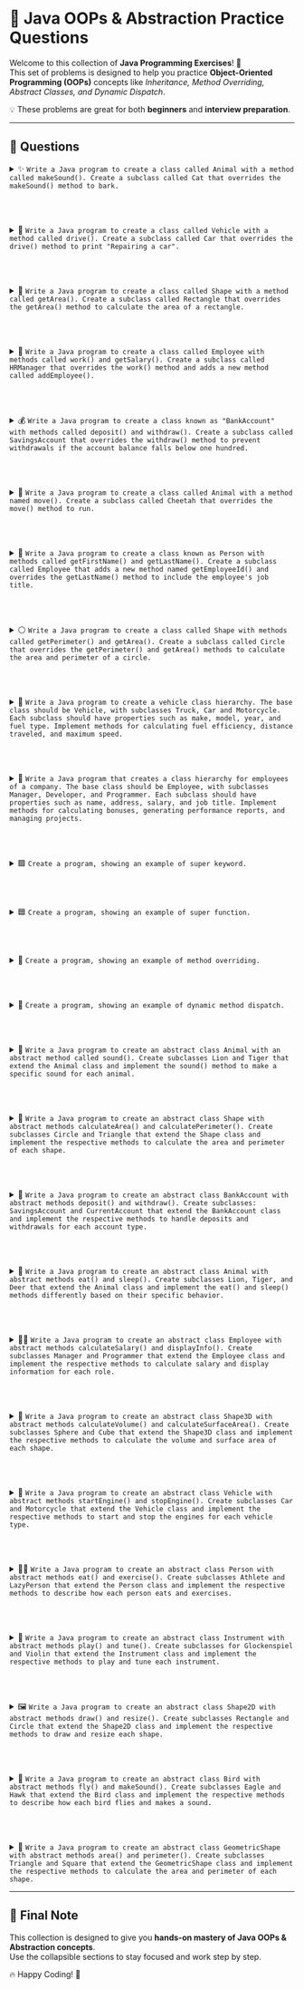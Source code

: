# 🚀 Java OOPs & Abstraction Practice Questions  

Welcome to this collection of **Java Programming Exercises**! 🎯  
This set of problems is designed to help you practice **Object-Oriented Programming (OOPs)** concepts like *Inheritance, Method Overriding, Abstract Classes, and Dynamic Dispatch*.  

💡 These problems are great for both **beginners** and **interview preparation**.  

---

## 📘 Questions  

<details>
<summary>✨ <code>Write a Java program to create a class called Animal with a method called makeSound(). Create a subclass called Cat that overrides the makeSound() method to bark.</code></summary>
</details>  

<br><br>

<details>
<summary>🚗 <code>Write a Java program to create a class called Vehicle with a method called drive(). Create a subclass called Car that overrides the drive() method to print "Repairing a car".</code></summary>
</details>  

<br><br>

<details>
<summary>📐 <code>Write a Java program to create a class called Shape with a method called getArea(). Create a subclass called Rectangle that overrides the getArea() method to calculate the area of a rectangle.</code></summary>
</details>  

<br><br>

<details>
<summary>👔 <code>Write a Java program to create a class called Employee with methods called work() and getSalary(). Create a subclass called HRManager that overrides the work() method and adds a new method called addEmployee().</code></summary>
</details>  

<br><br>

<details>
<summary>💰 <code>Write a Java program to create a class known as "BankAccount" with methods called deposit() and withdraw(). Create a subclass called SavingsAccount that overrides the withdraw() method to prevent withdrawals if the account balance falls below one hundred.</code></summary>
</details>  

<br><br>

<details>
<summary>🐆 <code>Write a Java program to create a class called Animal with a method named move(). Create a subclass called Cheetah that overrides the move() method to run.</code></summary>
</details>  

<br><br>

<details>
<summary>👤 <code>Write a Java program to create a class known as Person with methods called getFirstName() and getLastName(). Create a subclass called Employee that adds a new method named getEmployeeId() and overrides the getLastName() method to include the employee's job title.</code></summary>
</details>  

<br><br>

<details>
<summary>⚪ <code>Write a Java program to create a class called Shape with methods called getPerimeter() and getArea(). Create a subclass called Circle that overrides the getPerimeter() and getArea() methods to calculate the area and perimeter of a circle.</code></summary>
</details>  

<br><br>

<details>
<summary>🚙 <code>Write a Java program to create a vehicle class hierarchy. The base class should be Vehicle, with subclasses Truck, Car and Motorcycle. Each subclass should have properties such as make, model, year, and fuel type. Implement methods for calculating fuel efficiency, distance traveled, and maximum speed.</code></summary>
</details>  

<br><br>

<details>
<summary>🏢 <code>Write a Java program that creates a class hierarchy for employees of a company. The base class should be Employee, with subclasses Manager, Developer, and Programmer. Each subclass should have properties such as name, address, salary, and job title. Implement methods for calculating bonuses, generating performance reports, and managing projects.</code></summary>
</details>  

<br><br>

<details>
<summary>🟩 <code>Create a program, showing an example of super keyword.</code></summary>
</details>  

<br><br>

<details>
<summary>🟦 <code>Create a program, showing an example of super function.</code></summary>
</details>  

<br><br>

<details>
<summary>🔄 <code>Create a program, showing an example of method overriding.</code></summary>
</details>  

<br><br>

<details>
<summary>🔀 <code>Create a program, showing an example of dynamic method dispatch.</code></summary>
</details>  

<br><br>

<details>
<summary>🦁 <code>Write a Java program to create an abstract class Animal with an abstract method called sound(). Create subclasses Lion and Tiger that extend the Animal class and implement the sound() method to make a specific sound for each animal.</code></summary>
</details>  

<br><br>

<details>
<summary>📏 <code>Write a Java program to create an abstract class Shape with abstract methods calculateArea() and calculatePerimeter(). Create subclasses Circle and Triangle that extend the Shape class and implement the respective methods to calculate the area and perimeter of each shape.</code></summary>
</details>  

<br><br>

<details>
<summary>🏦 <code>Write a Java program to create an abstract class BankAccount with abstract methods deposit() and withdraw(). Create subclasses: SavingsAccount and CurrentAccount that extend the BankAccount class and implement the respective methods to handle deposits and withdrawals for each account type.</code></summary>
</details>  

<br><br>

<details>
<summary>🍖 <code>Write a Java program to create an abstract class Animal with abstract methods eat() and sleep(). Create subclasses Lion, Tiger, and Deer that extend the Animal class and implement the eat() and sleep() methods differently based on their specific behavior.</code></summary>
</details>  

<br><br>

<details>
<summary>👨‍💻 <code>Write a Java program to create an abstract class Employee with abstract methods calculateSalary() and displayInfo(). Create subclasses Manager and Programmer that extend the Employee class and implement the respective methods to calculate salary and display information for each role.</code></summary>
</details>  

<br><br>

<details>
<summary>🔲 <code>Write a Java program to create an abstract class Shape3D with abstract methods calculateVolume() and calculateSurfaceArea(). Create subclasses Sphere and Cube that extend the Shape3D class and implement the respective methods to calculate the volume and surface area of each shape.</code></summary>
</details>  

<br><br>

<details>
<summary>🛵 <code>Write a Java program to create an abstract class Vehicle with abstract methods startEngine() and stopEngine(). Create subclasses Car and Motorcycle that extend the Vehicle class and implement the respective methods to start and stop the engines for each vehicle type.</code></summary>
</details>  

<br><br>

<details>
<summary>🏃‍♂️ <code>Write a Java program to create an abstract class Person with abstract methods eat() and exercise(). Create subclasses Athlete and LazyPerson that extend the Person class and implement the respective methods to describe how each person eats and exercises.</code></summary>
</details>  

<br><br>

<details>
<summary>🎻 <code>Write a Java program to create an abstract class Instrument with abstract methods play() and tune(). Create subclasses for Glockenspiel and Violin that extend the Instrument class and implement the respective methods to play and tune each instrument.</code></summary>
</details>  

<br><br>

<details>
<summary>🖼️ <code>Write a Java program to create an abstract class Shape2D with abstract methods draw() and resize(). Create subclasses Rectangle and Circle that extend the Shape2D class and implement the respective methods to draw and resize each shape.</code></summary>
</details>  

<br><br>

<details>
<summary>🦅 <code>Write a Java program to create an abstract class Bird with abstract methods fly() and makeSound(). Create subclasses Eagle and Hawk that extend the Bird class and implement the respective methods to describe how each bird flies and makes a sound.</code></summary>
</details>  

<br><br>

<details>
<summary>🔺 <code>Write a Java program to create an abstract class GeometricShape with abstract methods area() and perimeter(). Create subclasses Triangle and Square that extend the GeometricShape class and implement the respective methods to calculate the area and perimeter of each shape.</code></summary>
</details>  

---

## 🎯 Final Note  

This collection is designed to give you **hands-on mastery of Java OOPs & Abstraction concepts**.  
Use the collapsible sections to stay focused and work step by step.  

🔥 Happy Coding! 🚀  
